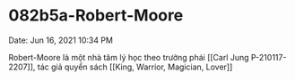 # 082b5a-Robert-Moore

Date: Jun 16, 2021 10:34 PM

Robert-Moore là một nhà tâm lý học theo trường phái [[Carl Jung P-210117-2207]], tác giả quyển sách [[King, Warrior, Magician, Lover]]